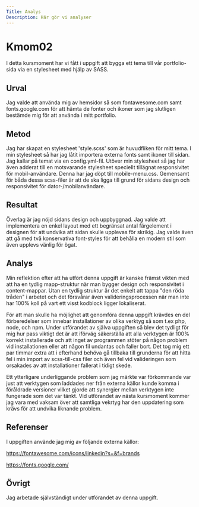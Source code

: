 ```yaml
---
Title: Analys
Description: Här gör vi analyser
---
```





Kmom02
=======================

I detta kursmoment har vi fått i uppgift att bygga ett tema till vår portfolio-sida via en stylesheet med hjälp av SASS.

Urval
-----------------------

Jag valde att använda mig av hemsidor så som fontawesome.com samt fonts.google.com för att hämta de fonter och ikoner som jag slutligen bestämde mig för att använda i mitt portfolio.

Metod
-----------------------

Jag har skapat en stylesheet 'style.scss' som är huvudfliken för mitt tema. I min stylesheet så har jag låtit importera externa fonts samt ikoner till sidan. Jag kallar på temat via en config.yml-fil.
Utöver min stylesheet så jag har även adderat till en motsvarande stylesheet speciellt tillägnat responsivitet för mobil-användare. Denna har jag döpt till mobile-menu.css. Gemensamt för båda dessa scss-filer är att de ska ligga till grund för sidans design och responsivitet för dator-/mobilanvändare. 

Resultat
-----------------------

Överlag är jag nöjd sidans design och uppbyggnad. Jag valde att implementera en enkel layout med ett begränsat antal färgelement i designen för att undvika att sidan skulle upplevas för skrikig. Jag valde även att gå med två konservativa font-styles för att behålla en modern stil som även upplevs vänlig för ögat. 



Analys
-----------------------

Min reflektion efter att ha utfört denna uppgift är kanske främst vikten med att ha en tydlig mapp-struktur när man bygger design och responsivitet i content-mappar. 
Utan en tydlig struktur är det enkelt att tappa "den röda tråden" i arbetet och det försvårar även valideringsprocessen när man inte har 100% koll på vart ett visst kodblock ligger lokaliserat.

För att man skulle ha möjlighet att genomföra denna uppgift krävdes en del förberedelser som innebar installationer av olika verktyg så som t.ex php, node, och npm. Under utförandet av själva uppgiften så blev det tydligt för mig hur pass viktigt det är att iförväg säkerställa att alla verktygen är 100% korrekt installerade och att inget av programmen stöter på någon problem vid installationen eller att någon fil undantas och faller bort. Det tog mig ett par timmar extra att i efterhand behöva gå tillbaka till grunderna för att hitta fel i min import av scss-till-css filer och även fel vid valideringen som orsakades av att installationer fallerat i tidigt skede. 

Ett ytterligare underliggande problem som jag märkte var förkommande var just att verktygen som laddades ner från externa källor kunde komma i föråldrade versioner vilket gjorde att synergier mellan verktygen inte fungerade som det var tänkt. Vid utförandet av nästa kursmoment kommer jag vara med vaksam över att samtliga vekrtyg har den uppdatering som krävs för att undvika liknande problem.

Referenser
-----------------------
I uppgiften använde jag mig av följande externa källor:

https://fontawesome.com/icons/linkedin?s=&f=brands

https://fonts.google.com/ 

Övrigt
-----------------------

Jag arbetade självständigt under utförandet av denna uppgift. 